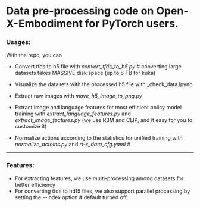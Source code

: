 # Data pre-processing code on Open-X-Embodiment for PyTorch users. 


### Usages:
With the repo, you can
- Convert tfds to h5 file with _convert_tfds_to_h5.py_  # converting large datasets takes MASSIVE disk space (up to 8 TB for kuka)

- Visualize the datasets with the processed h5 file with _check_data.ipynb

- Extract raw images with _move_h5_image_to_png.py_

- Extract image and language features for most efficient policy model training with _extract_language_features.py_ and _extract_image_features.py_ (we use R3M and CLIP, and it easy for you to customize it)

- Normalize actions according to the statistics for unified training with _normalize_actoins.py_ and _rt-x_data_cfg.yaml_  # 

---

### Features:
- For extracting features, we use multi-processing among datasets for better efficiency
- For converting tfds to hdf5 files, we also support parallel processing by setting the --index option  # default turned off